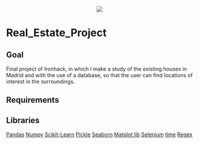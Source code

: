 <div align="center"><img src="http://revistahabitat.com/wp-content/uploads/2020/03/3-Link-Building-Tactics-Strategies-for-Real-Estate-Firms-760x400-1.png"></div>

# Real_Estate_Project

## Goal
Final project of Ironhack, in which I make a study of the existing houses in Madrid and with the use of a database, so that the user can find locations of interest in the surroundings.




## Requirements



## Libraries

[Pandas](https://pandas.pydata.org/docs/)
[Numpy](https://numpy.org/doc/)
[Scikit-Learn](https://scikit-learn.org/stable/)
[Pickle](https://docs.python.org/3/library/pickle.html)
[Seaborn](https://seaborn.pydata.org/)
[Matplot lib](https://matplotlib.org/)
[Selenium](https://www.selenium.dev/documentation/en/)
[time](https://docs.python.org/3/library/time.html)
[Regex](https://docs.python.org/3/library/re.html)